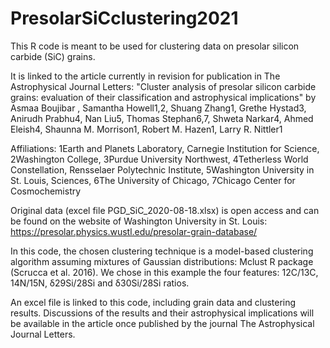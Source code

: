 # PresolarSiCclustering2021

This R code is meant to be used for clustering data on presolar silicon carbide (SiC) grains.

It is linked to the article currently in revision for publication in The Astrophysical Journal Letters:
"Cluster analysis of presolar silicon carbide grains: evaluation of their classification and astrophysical implications"
by Asmaa Boujibar , Samantha Howell1,2, Shuang Zhang1, Grethe Hystad3, Anirudh Prabhu4, Nan Liu5, Thomas Stephan6,7, Shweta Narkar4, Ahmed Eleish4, Shaunna M. Morrison1, Robert M. Hazen1, Larry R. Nittler1

Affiliations: 1Earth and Planets Laboratory, Carnegie Institution for Science, 2Washington College, 
3Purdue University Northwest, 4Tetherless World Constellation, Rensselaer Polytechnic Institute, 
5Washington University in St. Louis, Sciences, 6The University of Chicago, 7Chicago Center for Cosmochemistry


Original data (excel file PGD_SiC_2020-08-18.xlsx) is open access and can be found on the website of Washington University in St. Louis:
https://presolar.physics.wustl.edu/presolar-grain-database/

In this code, the chosen clustering technique is a model-based clustering algorithm assuming mixtures of Gaussian distributions: Mclust R package (Scrucca et al. 2016).
We chose in this example the four features: 12C/13C, 14N/15N, δ29Si/28Si and δ30Si/28Si ratios. 

An excel file is linked to this code, including grain data and clustering results.
Discussions of the results and their astrophysical implications will be available in the article once published by the journal The Astrophysical Journal Letters.
